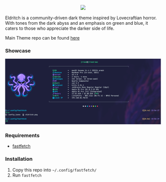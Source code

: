 <!-- DO NOT CHANGE THIS -->
<p align="center">
<img src="https://raw.github.com/eldritch-theme/eldritch/master/assets/logo/logo.png" width=150>
</p>
<p>
Eldritch is a community-driven dark theme inspired by Lovecraftian horror. With tones from the dark abyss and an emphasis on green and blue, it caters to those who appreciate the darker side of life.
</p>

Main Theme repo can be found [here](https://github.com/eldritch-theme/eldritch)

### Showcase

<!-- Your screenshot should go here -->

<img src="screenshot.png" alt="Screenshot"/><br/>

### Requirements

- [fastfetch](https://github.com/fastfetch-cli/fastfetch)

### Installation

1. Copy this repo into `~/.config/fastfetch/`
2. Run `fastfetch`

<!-- If you want to provide install from source options, you can use the following template: -->
<!-- ### Installation From Source -->
<!-- 1. Any instructions here -->
